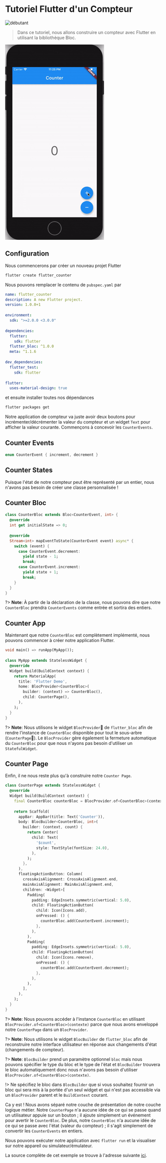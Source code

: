 # Tutoriel Flutter d'un Compteur 

![débutant](https://img.shields.io/badge/level-beginner-green.svg)

> Dans ce tutoriel, nous allons construire un compteur avec Flutter en utilisant la bibliothèque Bloc.

![demo](../assets/gifs/flutter_counter.gif)

## Configuration

Nous commencerons par créer un nouveau projet Flutter

```bash
flutter create flutter_counter
```

Nous pouvons  remplacer le contenu de `pubspec.yaml` par

```yaml
name: flutter_counter
description: A new Flutter project.
version: 1.0.0+1

environment:
  sdk: ">=2.0.0 <3.0.0"

dependencies:
  flutter:
    sdk: flutter
  flutter_bloc: ^1.0.0
  meta: ^1.1.6

dev_dependencies:
  flutter_test:
    sdk: flutter

flutter:
  uses-material-design: true
```

et ensuite installer toutes nos dépendances

```bash
flutter packages get
```

Notre application de compteur va juste avoir deux boutons pour incrémenter/décrémenter la valeur du compteur et un widget `Text` pour afficher la valeur courante. Commençons à concevoir les `CounterEvents`.

## Counter Events

```dart
enum CounterEvent { increment, decrement }
```

## Counter States

Puisque l'état de notre compteur peut être représenté par un entier, nous n'avons pas besoin de créer une classe personnalisée !

## Counter Bloc

```dart
class CounterBloc extends Bloc<CounterEvent, int> {
  @override
  int get initialState => 0;

  @override
  Stream<int> mapEventToState(CounterEvent event) async* {
    switch (event) {
      case CounterEvent.decrement:
        yield state - 1;
        break;
      case CounterEvent.increment:
        yield state + 1;
        break;
    }
  }
}
```

?> **Note**: À partir de la déclaration de la classe, nous pouvons dire que notre `CounterBloc` prendra `CounterEvents` comme entrée et sortira des entiers.

## Counter App

Maintenant que notre `CounterBloc` est complètement implémenté, nous pouvons commencer à créer notre application Flutter.

```dart
void main() => runApp(MyApp());

class MyApp extends StatelessWidget {
  @override
  Widget build(BuildContext context) {
    return MaterialApp(
      title: 'Flutter Demo',
      home: BlocProvider<CounterBloc>(
        builder: (context) => CounterBloc(),
        child: CounterPage(),
      ),
    );
  }
}
```

?> **Note**: Nous utilisons le widget `BlocProvider` de `flutter_bloc` afin de rendre l'instance de `CounterBloc` disponible pour tout le sous-arbre (`CounterPage`). Le `BlocProvider` gère également la fermeture automatique du `CounterBloc` pour que nous n'ayons pas besoin d'utiliser un `StatefulWidget`.

## Counter Page

Enfin, il ne nous reste plus qu'à construire notre `Counter Page`.

```dart
class CounterPage extends StatelessWidget {
  @override
  Widget build(BuildContext context) {
    final CounterBloc counterBloc = BlocProvider.of<CounterBloc>(context);

    return Scaffold(
      appBar: AppBar(title: Text('Counter')),
      body: BlocBuilder<CounterBloc, int>(
        builder: (context, count) {
          return Center(
            child: Text(
              '$count',
              style: TextStyle(fontSize: 24.0),
            ),
          );
        },
      ),
      floatingActionButton: Column(
        crossAxisAlignment: CrossAxisAlignment.end,
        mainAxisAlignment: MainAxisAlignment.end,
        children: <Widget>[
          Padding(
            padding: EdgeInsets.symmetric(vertical: 5.0),
            child: FloatingActionButton(
              child: Icon(Icons.add),
              onPressed: () {
                counterBloc.add(CounterEvent.increment);
              },
            ),
          ),
          Padding(
            padding: EdgeInsets.symmetric(vertical: 5.0),
            child: FloatingActionButton(
              child: Icon(Icons.remove),
              onPressed: () {
                counterBloc.add(CounterEvent.decrement);
              },
            ),
          ),
        ],
      ),
    );
  }
}
```

?> **Note**: Nous pouvons accéder à l'instance `CounterBloc` en utilisant `BlocProvider.of<CounterBloc>(contexte)` parce que nous avons enveloppé notre `CounterPage` dans un `BlocProvider`.

?> **Note**: Nous utilisons le widget `BlocBuilder` de `flutter_bloc` afin de reconstruire notre interface utilisateur en réponse aux changements d'état (changements de compteur).

?> **Note**: `BlocBuilder` prend un paramètre optionnel `bloc` mais nous pouvons spécifier le type du bloc et le type de l'état et `BlocBuilder` trouvera le bloc automatiquement donc nous n'avons pas besoin d'utiliser `BlocProvider.of<CounterBloc>(contexte)`.

!> Ne spécifiez le bloc dans `BlocBuilder` que si vous souhaitez fournir un bloc qui sera mis à la portée d'un seul widget et qui n'est pas accessible via un `BlocProvider` parent et le `BuildContext` courant.

Ca y est ! Nous avons séparé notre couche de présentation de notre couche logique métier. Notre `CounterPage` n'a aucune idée de ce qui se passe quand un utilisateur appuie sur un bouton ; il ajoute simplement un événement pour avertir le `CounterBloc`. De plus, notre `CounterBloc` n'a aucune idée de ce qui se passe avec l'état (valeur du compteur) ; il s'agit simplement de convertir les `CounterEvents` en entiers.


Nous pouvons exécuter notre application avec `flutter run` et la visualiser sur notre appareil ou simulateur/émulateur.

La source complète de cet exemple se trouve à l'adresse suivante [ici](https://github.com/felangel/Bloc/tree/master/packages/flutter_bloc/example).
